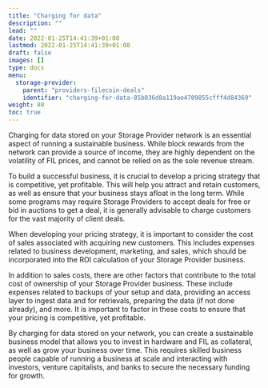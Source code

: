 ```yaml
---
title: "Charging for data"
description: ""
lead: ""
date: 2022-01-25T14:41:39+01:00
lastmod: 2022-01-25T14:41:39+01:00
draft: false
images: []
type: docs
menu:
  storage-provider:
    parent: "providers-filecoin-deals"
    identifier: "charging-for-data-85b036d8a119ae4709855cfff4d84369"
weight: 80
toc: true
---
```


Charging for data stored on your Storage Provider network is an essential aspect of running a sustainable business. While block rewards from the network can provide a source of income, they are highly dependent on the volatility of FIL prices, and cannot be relied on as the sole revenue stream.

To build a successful business, it is crucial to develop a pricing strategy that is competitive, yet profitable. This will help you attract and retain customers, as well as ensure that your business stays afloat in the long term. While some programs <!--TODO STEF which? examples--> may require Storage Providers to accept deals for free or bid in auctions to get a deal, it is generally advisable to charge customers for the vast majority of client deals.

When developing your pricing strategy, it is important to consider the cost of sales associated with acquiring new customers. This includes expenses related to business development, marketing, and sales, which should be incorporated into the ROI calculation of your Storage Provider business.

In addition to sales costs, there are other factors that contribute to the total cost of ownership of your Storage Provider business. These include expenses related to backups of your setup and data, providing an access layer to ingest data and for retrievals, preparing the data (if not done already), and more. It is important to factor in these costs to ensure that your pricing is competitive, yet profitable.

By charging for data stored on your network, you can create a sustainable business model that allows you to invest in hardware and FIL as collateral, as well as grow your business over time. This requires skilled business people capable of running a business at scale and interacting with investors, venture capitalists, and banks to secure the necessary funding for growth.
<!-- TODO STEF I feel this section needs a lot more example detail. It basically says 3 different business models are in play, but raises more questions than it answers -->